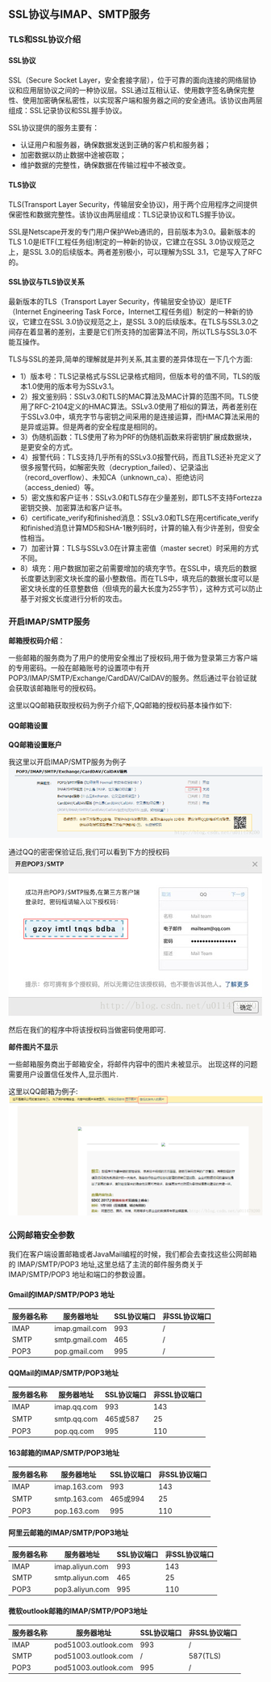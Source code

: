 ## SSL协议与IMAP、SMTP服务

### TLS和SSL协议介绍

#### SSL协议
SSL（Secure Socket Layer，安全套接字层），位于可靠的面向连接的网络层协议和应用层协议之间的一种协议层。SSL通过互相认证、使用数字签名确保完整性、使用加密确保私密性，以实现客户端和服务器之间的安全通讯。该协议由两层组成：SSL记录协议和SSL握手协议。

SSL协议提供的服务主要有：

* 认证用户和服务器，确保数据发送到正确的客户机和服务器；    
* 加密数据以防止数据中途被窃取；    
* 维护数据的完整性，确保数据在传输过程中不被改变。    


#### TLS协议
TLS(Transport Layer Security，传输层安全协议)，用于两个应用程序之间提供保密性和数据完整性。该协议由两层组成：TLS记录协议和TLS握手协议。

SSL是Netscape开发的专门用户保护Web通讯的，目前版本为3.0。最新版本的TLS 1.0是IETF(工程任务组)制定的一种新的协议，它建立在SSL 3.0协议规范之上，是SSL 3.0的后续版本。两者差别极小，可以理解为SSL 3.1，它是写入了RFC的。


#### SSL协议与TLS协议关系
最新版本的TLS（Transport Layer Security，传输层安全协议）是IETF（Internet Engineering Task Force，Internet工程任务组）制定的一种新的协议，它建立在SSL 3.0协议规范之上，是SSL 3.0的后续版本。在TLS与SSL3.0之间存在着显著的差别，主要是它们所支持的加密算法不同，所以TLS与SSL3.0不能互操作。


TLS与SSL的差异,简单的理解就是并列关系,其主要的差异体现在一下几个方面:

* 1）版本号：TLS记录格式与SSL记录格式相同，但版本号的值不同，TLS的版本1.0使用的版本号为SSLv3.1。    
* 2）报文鉴别码：SSLv3.0和TLS的MAC算法及MAC计算的范围不同。TLS使用了RFC-2104定义的HMAC算法。SSLv3.0使用了相似的算法，两者差别在于SSLv3.0中，填充字节与密钥之间采用的是连接运算，而HMAC算法采用的是异或运算。但是两者的安全程度是相同的。    
* 3）伪随机函数：TLS使用了称为PRF的伪随机函数来将密钥扩展成数据块，是更安全的方式。    
* 4）报警代码：TLS支持几乎所有的SSLv3.0报警代码，而且TLS还补充定义了很多报警代码，如解密失败（decryption_failed）、记录溢出（record_overflow）、未知CA（unknown_ca）、拒绝访问（access_denied）等。    
* 5）密文族和客户证书：SSLv3.0和TLS存在少量差别，即TLS不支持Fortezza密钥交换、加密算法和客户证书。    
* 6）certificate_verify和finished消息：SSLv3.0和TLS在用certificate_verify和finished消息计算MD5和SHA-1散列码时，计算的输入有少许差别，但安全性相当。    
* 7）加密计算：TLS与SSLv3.0在计算主密值（master secret）时采用的方式不同。    
* 8）填充：用户数据加密之前需要增加的填充字节。在SSL中，填充后的数据长度要达到密文块长度的最小整数倍。而在TLS中，填充后的数据长度可以是密文块长度的任意整数倍（但填充的最大长度为255字节），这种方式可以防止基于对报文长度进行分析的攻击。    


### 开启IMAP/SMTP服务
**邮箱授权码介绍**：

一些邮箱的服务商为了用户的使用安全推出了授权码,用于做为登录第三方客户端的专用密码。一般在邮箱账号的设置项中有开POP3/IMAP/SMTP/Exchange/CardDAV/CalDAV的服务。然后通过平台验证就会获取该邮箱账号的授权码。

这里以QQ邮箱获取授权码为例子介绍下,QQ邮箱的授权码基本操作如下:

#### QQ邮箱设置

**QQ邮箱设置账户**

我这里以开启IMAP/SMTP服务为例子
![](assets/markdown-img-paste-20200212144532492.png)

通过QQ的密密保验证后,我们可以看到下方的授权码
![](assets/markdown-img-paste-2020021214454934.png)


然后在我们的程序中将该授权码当做密码使用即可.

**邮件图片不显示**

一些邮箱服务商出于邮箱安全，将邮件内容中的图片未被显示。 出现这样的问题需要用户设置信任发件人,显示图片.

这里以QQ邮箱为例子:
![](assets/markdown-img-paste-2020021214462709.png)


### 公网邮箱安全参数
我们在客户端设置邮箱或者JavaMail编程的时候，我们都会去查找这些公网邮箱的 IMAP/SMTP/POP3 地址,这里总结了主流的邮件服务商关于IMAP/SMTP/POP3 地址和端口的参数设置。

#### Gmail的IMAP/SMTP/POP3 地址
| 服务器名称 | 服务器地址     | SSL协议端口 | 非SSL协议端口 |
| ---------- | -------------- | ----------- | ------------- |
| IMAP       | imap.gmail.com | 993         | /             |
| SMTP       | smtp.gmail.com | 465         | /             |
| POP3       | pop.gmail.com  | 995         | /             |


#### QQMail的IMAP/SMTP/POP3地址
| 服务器名称 | 服务器地址  | SSL协议端口 | 非SSL协议端口 |
| ---------- | ----------- | ----------- | ------------- |
| IMAP       | imap.qq.com | 993         | 143           |
| SMTP       | smtp.qq.com | 465或587    | 25            |
| POP3       | pop.qq.com  | 995         | 110           |

#### 163邮箱的IMAP/SMTP/POP3地址
| 服务器名称 | 服务器地址   | SSL协议端口 | 非SSL协议端口 |
| ---------- | ------------ | ----------- | ------------- |
| IMAP       | imap.163.com | 993         | 143           |
| SMTP       | smtp.163.com | 465或994    | 25            |
| POP3       | pop.163.com  | 995         | 110           |

#### 阿里云邮箱的IMAP/SMTP/POP3地址
| 服务器名称 | 服务器地址      | SSL协议端口 | 非SSL协议端口 |
| ---------- | --------------- | ----------- | ------------- |
| IMAP       | imap.aliyun.com | 993         | 143           |
| SMTP       | smtp.aliyun.com | 465         | 25            |
| POP3       | pop3.aliyun.com | 995         | 110           |


#### 微软outlook邮箱的IMAP/SMTP/POP3地址
| 服务器名称 | 服务器地址           | SSL协议端口 | 非SSL协议端口 |
| ---------- | -------------------- | ----------- | ------------- |
| IMAP       | pod51003.outlook.com | 993         | /             |
| SMTP       | pod51003.outlook.com | /           | 587(TLS)      |
| POP3       | pod51003.outlook.com | 995         | /             |




